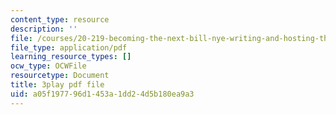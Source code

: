 ```yaml
---
content_type: resource
description: ''
file: /courses/20-219-becoming-the-next-bill-nye-writing-and-hosting-the-educational-show-january-iap-2015/a05f197796d1453a1dd24d5b180ea9a3_VBgVRviSKek.pdf
file_type: application/pdf
learning_resource_types: []
ocw_type: OCWFile
resourcetype: Document
title: 3play pdf file
uid: a05f1977-96d1-453a-1dd2-4d5b180ea9a3
---
```

